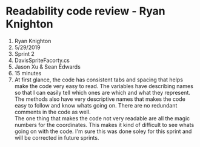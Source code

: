# Readability code review - Ryan Knighton
1. Ryan Knighton
2. 5/29/2019
3. Sprint 2
4. DavisSpriteFacorty.cs
5. Jason Xu & Sean Edwards
6. 15 minutes
7. At first glance, the code has consistent tabs and spacing that helps make the code very easy to read.  The variables have describing names so that I can easily tell which ones are which and what they represent.  The methods also have very descriptive names that makes the code easy to follow and know whats going on.  There are no redundant comments in the code as well.  
The one thing that makes the code not very readable are all the magic numbers for the coordinates.  This makes it kind of difficult to see whats going on with the code.  I'm sure this was done soley for this sprint and will be corrected in future sprints.